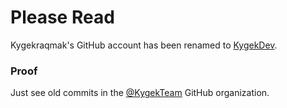 # Please Read

Kygekraqmak's GitHub account has been renamed to [KygekDev](https://github.com/KygekDev).

### Proof

Just see old commits in the [@KygekTeam](https://github.com/KygekTeam) GitHub organization.
